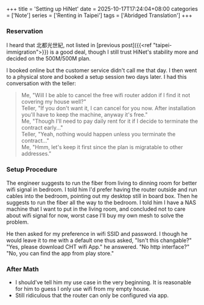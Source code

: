 +++
title = 'Setting up HiNet'
date = 2025-10-17T17:24:04+08:00
categories = ['Note']
series = ['Renting in Taipei']
tags = ['Abridged Translation']
+++

### Reservation
I heard that 北都光世紀, not listed in [previous post]({{<ref "taipei-immigration">}}) is a good deal, though I still trust HiNet's stability more and decided on the 500M/500M plan.

I booked online but the customer service didn't call me that day. I then went to a physical store and booked a setup session two days later. I had this conversation with the teller:
> Me, "Will I be able to cancel the free wifi router addon if I find it not covering my house well?"<br>
Teller, "If you don't want it, I can cancel for you now. After installation you'll have to keep the machine, anyway it's free."<br>
Me, "Though I'll need to pay daily rent for it if I decide to terminate the contract early..."<br>
Teller, "Yeah, nothing would happen unless you terminate the contract..."<br>
Me, "Hmm, let's keep it first since the plan is migratable to other addresses."<br>

### Setup Procedure
The engineer suggests to run the fiber from living to dinning room for better wifi signal in bedroom. I told him I'd prefer having the router outside and run cables into the bedroom, pointing out my desktop still in board box. Then he suggests to run the fiber all the way to the bedroom. I told him I have a NAS machine that I want to put in the living room, and concluded not to care about wifi signal for now, worst case I'll buy my own mesh to solve the problem.

He then asked for my preference in wifi SSID and password. I though he would leave it to me with a default one thus asked, "Isn't this changable?" "Yes, please download CHT wifi App." he answered. "No http interface?" "No, you can find the app from play store."

### After Math
- I should've tell him my use case in the very beginning. It is reasonable for him to guess I only use wifi from my empty house.
- Still ridiculous that the router can only be configured via app.
